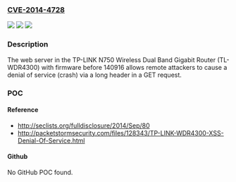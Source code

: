 ### [CVE-2014-4728](https://cve.mitre.org/cgi-bin/cvename.cgi?name=CVE-2014-4728)
![](https://img.shields.io/static/v1?label=Product&message=n%2Fa&color=blue)
![](https://img.shields.io/static/v1?label=Version&message=n%2Fa&color=blue)
![](https://img.shields.io/static/v1?label=Vulnerability&message=n%2Fa&color=brighgreen)

### Description

The web server in the TP-LINK N750 Wireless Dual Band Gigabit Router (TL-WDR4300) with firmware before 140916 allows remote attackers to cause a denial of service (crash) via a long header in a GET request.

### POC

#### Reference
- http://seclists.org/fulldisclosure/2014/Sep/80
- http://packetstormsecurity.com/files/128343/TP-LINK-WDR4300-XSS-Denial-Of-Service.html

#### Github
No GitHub POC found.

